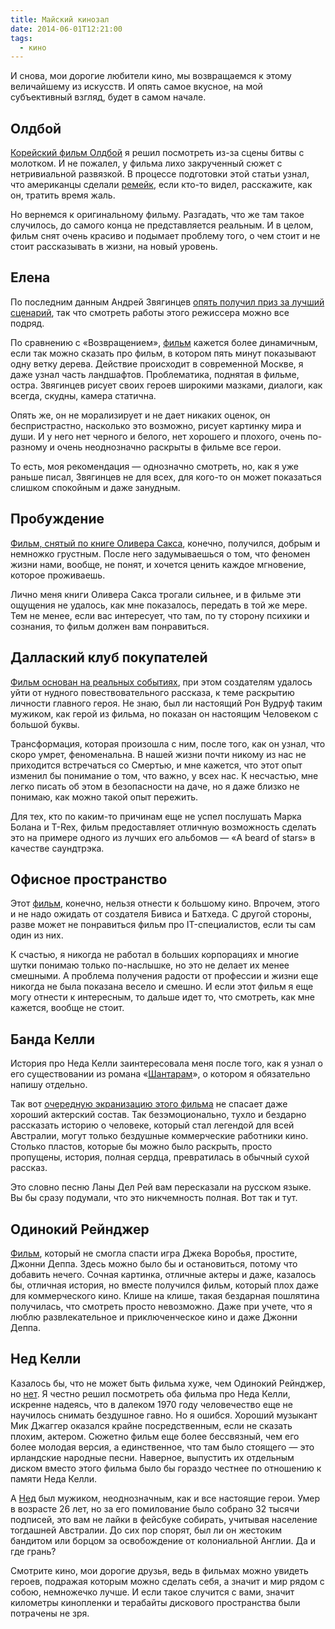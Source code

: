 ```yaml
---
title: Майский кинозал
date: 2014-06-01T12:21:00
tags:
  - кино
---
```


И снова, мои дорогие любители кино, мы возвращаемся к этому величайшему из искусств. И опять самое вкусное, на мой
субъективный взгляд, будет в самом начале.

<!--more-->

## Олдбой

[Корейский фильм Олдбой](http://www.kinopoisk.ru/film/75871/) я решил посмотреть из-за сцены битвы с молотком. И не
пожалел, у фильма лихо закрученный сюжет с нетривиальной развязкой. В процессе подготовки этой статьи узнал, что
американцы сделали [ремейк](http://www.kinopoisk.ru/film/431323/), если кто-то видел, расскажите, как он, тратить время
жаль.

Но вернемся к оригинальному фильму. Разгадать, что же там такое случилось, до самого конца не представляется реальным.
И в целом, фильм снят очень красиво и подымает проблему того, о чем стоит и не стоит рассказывать в жизни, на новый
уровень.

## Елена

По последним данным Андрей Звягинцев [опять получил приз за лучший сценарий](http://tvrain.ru/articles/leviafan_zvjagintseva_poluchil_v_kannah_nagradu_za_luchshij_stsenarij-368931/), так что смотреть работы этого режиссера можно все подряд.

По сравнению с «Возвращением», [фильм](http://www.kinopoisk.ru/film/501958/) кажется более динамичным, если так можно
сказать про фильм, в котором пять минут показывают одну ветку дерева. Действие происходит в современной Москве, я даже
узнал часть ландшафтов. Проблематика, поднятая в фильме, остра. Звягинцев рисует своих героев широкими мазками, диалоги,
как всегда, скудны, камера статична.

Опять же, он не морализирует и не дает никаких оценок, он беспристрастно, насколько это возможно, рисует картинку мира и
души. И у него нет черного и белого, нет хорошего и плохого, очень по-разному и очень неоднозначно раскрыты в фильме все
герои.

То есть, моя рекомендация — однозначно смотреть, но, как я уже раньше писал, Звягинцев не для всех, для кого-то он может
показаться слишком спокойным и даже занудным.

## Пробуждение

[Фильм, снятый по книге Оливера Сакса](http://www.kinopoisk.ru/film/2950/), конечно, получился, добрым и немножко
грустным. После него задумываешься о том, что феномен жизни нами, вообще, не понят, и хочется ценить каждое мгновение,
которое проживаешь.

Лично меня книги Оливера Сакса трогали сильнее, и в фильме эти ощущения не удалось, как мне показалось, передать в той
же мере. Тем не менее, если вас интересует, что там, по ту сторону психики и сознания, то фильм должен вам понравиться.

## Даллаский клуб покупателей

[Фильм основан на реальных событиях](http://www.kinopoisk.ru/film/260162/), при этом создателям удалось уйти от нудного
повествовательного рассказа, к теме раскрытию личности главного героя. Не знаю, был ли настоящий Рон Вудруф таким
мужиком, как герой из фильма, но показан он настоящим Человеком с большой буквы.

Трансформация, которая произошла с ним, после того, как он узнал, что скоро умрет, феноменальна. В нашей жизни почти
никому из нас не приходится встречаться со Смертью, и мне кажется, что этот опыт изменил бы понимание о том, что важно,
у всех нас. К несчастью, мне легко писать об этом в безопасности на даче, но я даже близко не понимаю, как можно такой
опыт пережить.

Для тех, кто по каким-то причинам еще не успел послушать Марка Болана и T-Rex, фильм предоставляет отличную возможность
сделать это на примере одного из лучших его альбомов — «A beard of stars» в качестве саундтрэка.

## Офисное пространство

Этот [фильм](http://www.kinopoisk.ru/film/6049/), конечно, нельзя отнести к большому кино. Впрочем, этого и не надо
ожидать от создателя Бивиса и Батхеда. С другой стороны, разве может не понравиться фильм про IT-специалистов, если ты
сам один из них.

К счастью, я никогда не работал в больших корпорациях и многие шутки понимаю только по-наслышке, но это не делает их
менее смешными. А проблема получения радости от профессии и жизни еще никогда не была показана весело и смешно. И если
этот фильм я еще могу отнести к интересным, то дальше идет то, что смотреть, как мне кажется, вообще не стоит.

## Банда Келли

История про Неда Келли заинтересовала меня после того, как я узнал о его существовании из романа
«[Шантарам](http://ru.wikipedia.org/wiki/%D0%A8%D0%B0%D0%BD%D1%82%D0%B0%D1%80%D0%B0%D0%BC_%28%D1%80%D0%BE%D0%BC%D0%B0%D0%BD%29)»,
о котором я обязательно напишу отдельно.

Так вот [очередную экранизацию этого фильма](http://www.kinopoisk.ru/film/5572/) не спасает даже хороший актерский
состав. Так безэмоционально, тухло и бездарно рассказать историю о человеке, который стал легендой для всей Австралии,
могут только бездушные коммерческие работники кино. Столько пластов, которые бы можно было раскрыть, просто пропущены,
история, полная сердца, превратилась в обычный сухой рассказ.

Это словно песню Ланы Дел Рей вам пересказали на русском языке. Вы бы сразу подумали, что это никчемность полная. Вот
так и тут.

## Одинокий Рейнджер

[Фильм](http://www.kinopoisk.ru/film/461981/), который не смогла спасти игра Джека Воробья, простите, Джонни Деппа.
Здесь можно было бы и остановиться, потому что добавить нечего. Сочная картинка, отличные актеры и даже, казалось бы,
отличная история, но вместе получился фильм, который плох даже для коммерческого кино. Клише на клише, такая бездарная
пошлятина получилась, что смотреть просто невозможно. Даже при учете, что я люблю развлекательное и приключенческое кино
и даже Джонни Деппа.

## Нед Келли

Казалось бы, что не может быть фильма хуже, чем Одинокий Рейнджер, но [нет](http://www.kinopoisk.ru/film/22933/). Я
честно решил посмотреть оба фильма про Неда Келли, искренне надеясь, что в далеком 1970 году человечество еще не
научилось снимать бездушное гавно. Но я ошибся. Хороший музыкант Мик Джаггер оказался крайне посредственным, если не
сказать плохим, актером. Сюжетно фильм еще более бессвязный, чем его более молодая версия, а единственное, что там было
стоящего — это ирландские народные песни. Наверное, выпустить их отдельным диском вместо этого фильма было бы гораздо
честнее по отношению к памяти Неда Келли.

А [Нед](http://ru.wikipedia.org/wiki/%D0%9D%D0%B5%D0%B4_%D0%9A%D0%B5%D0%BB%D0%BB%D0%B8) был мужиком, неоднозначным, как
и все настоящие герои. Умер в возрасте 26 лет, но за его помилование было собрано 32 тысячи подписей, это вам не лайки в
фейсбуке собирать, учитывая население тогдашней Австралии. До сих пор спорят, был ли он жестоким бандитом или
борцом за освобождение от колониальной Англии. Да и где грань?

Смотрите кино, мои дорогие друзья, ведь в фильмах можно увидеть героев, подражая которым можно сделать себя, а значит и
мир рядом с собою, немножечко лучше. И если такое случится с вами, значит километры кинопленки и терабайты дискового
пространства были потрачены не зря.
